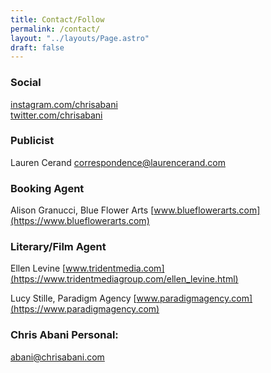 ```yaml
---
title: Contact/Follow
permalink: /contact/
layout: "../layouts/Page.astro"
draft: false
---
```


### Social
[instagram.com/chrisabani](https://www.instagram.com/chrisabani/)  
[twitter.com/chrisabani](https://twitter.com/chrisabani)

### Publicist

Lauren Cerand
[correspondence@laurencerand.com](mailto:correspondence@laurencerand.com)

### Booking Agent

Alison Granucci, Blue Flower Arts
[www.blueflowerarts.com](https://www.blueflowerarts.com)

### Literary/Film Agent

Ellen Levine
[www.tridentmedia.com](https://www.tridentmediagroup.com/ellen_levine.html)

Lucy Stille, Paradigm Agency
[www.paradigmagency.com](https://www.paradigmagency.com)

### Chris Abani Personal:

[abani@chrisabani.com](mailto:abani@chrisabani.com)

